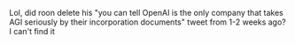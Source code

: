 Lol, did roon delete his "you can tell OpenAI is the only company that takes AGI seriously by their incorporation documents" tweet from 1-2 weeks ago? I can't find it

